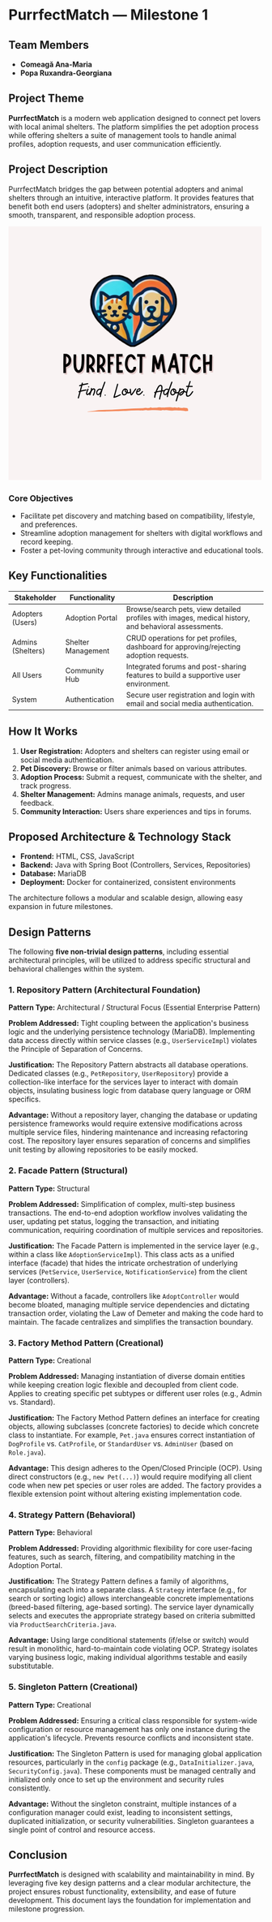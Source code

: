 # PurrfectMatch — Milestone 1

## Team Members
- **Comeagă Ana-Maria**  
- **Popa Ruxandra-Georgiana**



## Project Theme
**PurrfectMatch** is a modern web application designed to connect pet lovers with local animal shelters. The platform simplifies the pet adoption process while offering shelters a suite of management tools to handle animal profiles, adoption requests, and user communication efficiently.




## Project Description
PurrfectMatch bridges the gap between potential adopters and animal shelters through an intuitive, interactive platform. It provides features that benefit both end users (adopters) and shelter administrators, ensuring a smooth, transparent, and responsible adoption process.

![PurrfectMatch Logo](logo.png)

### Core Objectives
- Facilitate pet discovery and matching based on compatibility, lifestyle, and preferences.
- Streamline adoption management for shelters with digital workflows and record keeping.
- Foster a pet-loving community through interactive and educational tools.




## Key Functionalities

| Stakeholder | Functionality | Description |
|-------------|---------------|-------------|
| Adopters (Users) | Adoption Portal | Browse/search pets, view detailed profiles with images, medical history, and behavioral assessments. |
| Admins (Shelters) | Shelter Management | CRUD operations for pet profiles, dashboard for approving/rejecting adoption requests. |
| All Users | Community Hub | Integrated forums and post-sharing features to build a supportive user environment. |
| System | Authentication | Secure user registration and login with email and social media authentication. |






## How It Works
1. **User Registration:** Adopters and shelters can register using email or social media authentication.  
2. **Pet Discovery:** Browse or filter animals based on various attributes.  
3. **Adoption Process:** Submit a request, communicate with the shelter, and track progress.  
4. **Shelter Management:** Admins manage animals, requests, and user feedback.  
5. **Community Interaction:** Users share experiences and tips in forums.




## Proposed Architecture & Technology Stack
- **Frontend:** HTML, CSS,  JavaScript  
- **Backend:** Java with Spring Boot (Controllers, Services, Repositories)  
- **Database:** MariaDB  
- **Deployment:** Docker for containerized, consistent environments  


The architecture follows a modular and scalable design, allowing easy expansion in future milestones.



## Design Patterns
The following **five non-trivial design patterns**, including essential architectural principles, will be utilized to address specific structural and behavioral challenges within the system.

### 1. Repository Pattern (Architectural Foundation)
**Pattern Type:** Architectural / Structural Focus (Essential Enterprise Pattern)  

**Problem Addressed:** Tight coupling between the application's business logic and the underlying persistence technology (MariaDB). Implementing data access directly within service classes (e.g., `UserServiceImpl`) violates the Principle of Separation of Concerns.  

 **Justification:** The Repository Pattern abstracts all database operations. Dedicated classes (e.g., `PetRepository`, `UserRepository`) provide a collection-like interface for the services layer to interact with domain objects, insulating business logic from database query language or ORM specifics.

 **Advantage:** Without a repository layer, changing the database or updating persistence frameworks would require extensive modifications across multiple service files, hindering maintenance and increasing refactoring cost. The repository layer ensures separation of concerns and simplifies unit testing by allowing repositories to be easily mocked.


### 2. Facade Pattern (Structural)
 **Pattern Type:** Structural 

 **Problem Addressed:** Simplification of complex, multi-step business transactions. The end-to-end adoption workflow involves validating the user, updating pet status, logging the transaction, and initiating communication, requiring coordination of multiple services and repositories.  

 **Justification:** The Facade Pattern is implemented in the service layer (e.g., within a class like `AdoptionServiceImpl`). This class acts as a unified interface (facade) that hides the intricate orchestration of underlying services (`PetService`, `UserService`, `NotificationService`) from the client layer (controllers).

 **Advantage:** Without a facade, controllers like `AdoptController` would become bloated, managing multiple service dependencies and dictating transaction order, violating the Law of Demeter and making the code hard to maintain. The facade centralizes and simplifies the transaction boundary.



### 3. Factory Method Pattern (Creational)
 **Pattern Type:** Creational 

 **Problem Addressed:** Managing instantiation of diverse domain entities while keeping creation logic flexible and decoupled from client code. Applies to creating specific pet subtypes or different user roles (e.g., Admin vs. Standard).  

 **Justification:** The Factory Method Pattern defines an interface for creating objects, allowing subclasses (concrete factories) to decide which concrete class to instantiate. For example, `Pet.java` ensures correct instantiation of `DogProfile` vs. `CatProfile`, or `StandardUser` vs. `AdminUser` (based on `Role.java`). 

 **Advantage:** This design adheres to the Open/Closed Principle (OCP). Using direct constructors (e.g., `new Pet(...)`) would require modifying all client code when new pet species or user roles are added. The factory provides a flexible extension point without altering existing implementation code.



### 4. Strategy Pattern (Behavioral)
 **Pattern Type:** Behavioral 

**Problem Addressed:** Providing algorithmic flexibility for core user-facing features, such as search, filtering, and compatibility matching in the Adoption Portal.  

 **Justification:** The Strategy Pattern defines a family of algorithms, encapsulating each into a separate class. A `Strategy` interface (e.g., for search or sorting logic) allows interchangeable concrete implementations (breed-based filtering, age-based sorting). The service layer dynamically selects and executes the appropriate strategy based on criteria submitted via `ProductSearchCriteria.java`. 

 **Advantage:** Using large conditional statements (if/else or switch) would result in monolithic, hard-to-maintain code violating OCP. Strategy isolates varying business logic, making individual algorithms testable and easily substitutable.

### 5. Singleton Pattern (Creational)
**Pattern Type:** Creational 

 **Problem Addressed:** Ensuring a critical class responsible for system-wide configuration or resource management has only one instance during the application's lifecycle. Prevents resource conflicts and inconsistent state.

 **Justification:** The Singleton Pattern is used for managing global application resources, particularly in the `config` package (e.g., `DataInitializer.java`, `SecurityConfig.java`). These components must be managed centrally and initialized only once to set up the environment and security rules consistently.  

 **Advantage:** Without the singleton constraint, multiple instances of a configuration manager could exist, leading to inconsistent settings, duplicated initialization, or security vulnerabilities. Singleton guarantees a single point of control and resource access.




## Conclusion
**PurrfectMatch** is designed with scalability and maintainability in mind. By leveraging five key design patterns and a clear modular architecture, the project ensures robust functionality, extensibility, and ease of future development. This document lays the foundation for implementation and milestone progression.




